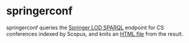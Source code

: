 springerconf
============

springerconf queries the [Springer LOD SPARQL](http://lod.springer.com/wiki/bin/view/Linked+Open+Data/About) endpoint for CS conferences indexed by Scopus, and knits an [HTML file](https://users.aalto.fi/~sonkkila/springerconf.html) from the result.
